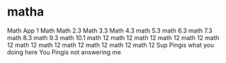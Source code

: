 # matha
Math App 1
Math
Math 2.3
Math 3.3
Math 4.3
math 5.3
math 6.3
math 7.3
math 8.3
math 9.3
math 10.1
math 12
math 12
math 12
math 12
math 12
math 12
math 12
math 12
math 12
math 12
math 12
math 12
Sup Pingis what you doing here
You Pingis not answering me 
